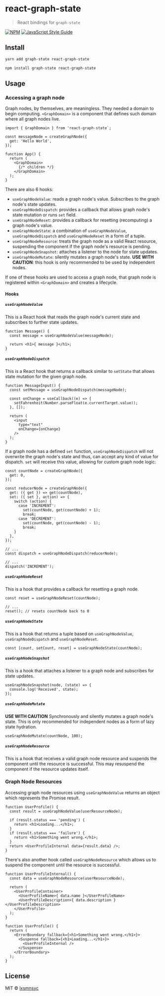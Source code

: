# react-graph-state

> React bindings for `graph-state`

[![NPM](https://img.shields.io/npm/v/react-graph-state.svg)](https://www.npmjs.com/package/react-graph-state) [![JavaScript Style Guide](https://badgen.net/badge/code%20style/airbnb/ff5a5f?icon=airbnb)](https://github.com/airbnb/javascript)

## Install

```bash
yarn add graph-state react-graph-state
```

```bash
npm install graph-state react-graph-state
```

## Usage

### Accessing a graph node

Graph nodes, by themselves, are meaningless. They needed a domain to begin computing. `<GraphDomain>` is a component that defines such domain where all graph nodes live.

```tsx
import { GraphDomain } from 'react-graph-state`;

const messageNode = createGraphNode({
  get: 'Hello World',
});

function App() {
  return (
    <GraphDomain>
      {/* children */}
    </GraphDomain>
  );
}
```

There are also 6 hooks:
- `useGraphNodeValue`: reads a graph node's value. Subscribes to the graph node's state updates.
- `useGraphNodeDispatch`: provides a callback that allows graph node's state mutation or runs `set` field.
- `useGraphNodeReset`: provides a callback for resetting (recomputing) a graph node's value.
- `useGraphNodeState`: a combination of `useGraphNodeValue`, `useGraphNodeDispatch` and `useGraphNodeReset` in a form of a tuple.
- `useGraphNodeResource`: treats the graph node as a valid React resource, suspending the component if the graph node's resource is pending.
- `useGraphNodeSnapshot`: attaches a listener to the node for state updates.
- `useGraphNodeMutate`: silently mutates a graph node's state. **USE WITH CAUTION**: this hook is only recommended to be used by independent nodes.

If one of these hooks are used to access a graph node, that graph node is registered within `<GraphDomain>` and creates a lifecycle.

#### Hooks

##### `useGraphNodeValue`

This is a React hook that reads the graph node's current state and subscribes to further state updates.

```tsx
function Message() {
  const message = useGraphNodeValue(messageNode);

  return <h1>{ message }</h1>;
}
```

##### `useGraphNodeDispatch`

This is a React hook that returns a callback similar to `setState` that allows state mutation for the given graph node.

```tsx
function MessageInput() {
  const setMessage = useGraphNodeDispatch(messageNode);

  const onChange = useCallback((e) => {
    setFahrenheit(Number.parseFloat(e.currentTarget.value));
  }, []);

  return (
    <input
      type="text"
      onChange={onChange}
    />
  );
}
```

If a graph node has a defined `set` function, `useGraphNodeDispatch` will not overwrite the graph node's state and thus, can accept any kind of value for dispatch. `set` will receive this value, allowing for custom graph node logic:

```tsx
const countNode = createGraphNode({
  get: 0,
});

const reducerNode = createGraphNode({
  get: ({ get }) => get(countNode),
  set: ({ set }, action) => {
    switch (action) {
      case 'INCREMENT':
        set(countNode, get(countNode) + 1);
        break;
      case 'DECREMENT':
        set(countNode, get(countNode) - 1);
        break;
    }
  },
});

// ...
const dispatch = useGraphNodeDispatch(reducerNode);

// ...
dispatch('INCREMENT');
```

##### `useGraphNodeReset`

This is a hook that provides a callback for resetting a graph node.

```tsx
const reset = useGraphNodeReset(countNode);

// ...
reset(); // resets countNode back to 0
```

##### `useGraphNodeState`

This is a hook that returns a tuple based on `useGraphNodeValue`, `useGraphNodeDispatch` and `useGraphNodeReset`.

```tsx
const [count, setCount, reset] = useGraphNodeState(countNode);
```

##### `useGraphNodeSnapshot`

This is a hook that attaches a listener to a graph node and subscribes for state updates.

```tsx
useGraphNodeSnapshot(node, (state) => {
  console.log('Received', state);
});
```

##### `useGraphNodeMutate`

**USE WITH CAUTION**
Synchronously and silently mutates a graph node's state. This is only recommended for independent nodes as a form of lazy state hydration.

```tsx
useGraphNodeMutate(countNode, 100);
```

##### `useGraphNodeResource`

This is a hook that receives a valid graph node resource and suspends the component until the resource is successful. This may resuspend the component if the resource updates itself.

### Graph Node Resources

Accessing graph node resources using `useGraphNodeValue` returns an object which represents the Promise result.

```tsx
function UserProfile() {
  const result = useGraphNodeValue(userResourceNode);

  if (result.status === 'pending') {
    return <h1>Loading...</h1>;
  }
  if (result.status === 'failure') {
    return <h1>Something went wrong.</h1>;
  }
  return <UserProfileInternal data={result.data} />;
}
```

There's also another hook called `useGraphNodeResource` which allows us to suspend the component until the resource is successful.

```tsx
function UserProfileInternal() {
  const data = useGraphNodeResource(userResourceNode);

  return (
    <UserProfileContainer>
      <UserProfileName>{ data.name }</UserProfileName>
      <UserProfileDescription>{ data.description }</UserProfileDescription>
    </UserProfile>
  );
}

function UserProfile() {
  return (
    <ErrorBoundary fallback={<h1>Something went wrong.</h1>}>
      <Suspense fallback={<h1>Loading...</h1>}>
        <UserProfileInternal />
      </Suspense>
    </ErrorBoundary>
  );
}
```

## License

MIT © [lxsmnsyc](https://github.com/lxsmnsyc)
